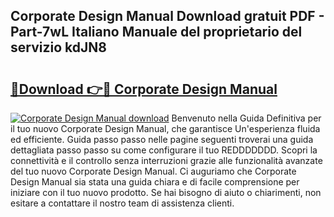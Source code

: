 ## Corporate Design Manual Download gratuit PDF - Part-7wL Italiano Manuale del proprietario del servizio kdJN8

# <h2><a href="http://dfe88u.blite.top/?on=Corporate+Design+Manual">🔗Download 👉🔴 Corporate Design Manual</a></h2>

[![Corporate Design Manual download](https://i.imgur.com/lujVjoI.png)](http://dfe88u.blite.top/?on=Corporate+Design+Manual)
Benvenuto nella Guida Definitiva per il tuo nuovo Corporate Design Manual, che garantisce Un'esperienza fluida ed efficiente. Guida passo passo nelle pagine seguenti troverai una guida dettagliata passo passo su come configurare il tuo REDDDDDDD. Scopri la connettività e il controllo senza interruzioni grazie alle funzionalità avanzate del tuo nuovo Corporate Design Manual. Ci auguriamo che Corporate Design Manual sia stata una guida chiara e di facile comprensione per iniziare con il tuo nuovo prodotto. Se hai bisogno di aiuto o chiarimenti, non esitare a contattare il nostro team di assistenza clienti.

